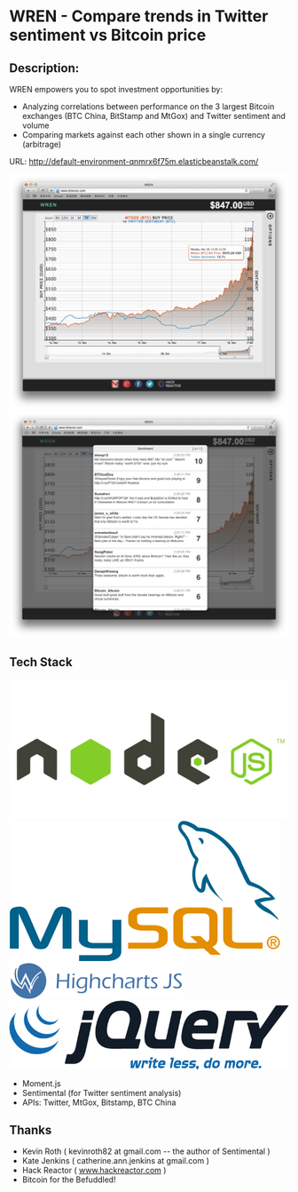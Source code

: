 WREN - Compare trends in Twitter sentiment vs Bitcoin price
==============

**Description:**
--------------

WREN empowers you to spot investment opportunities by:
 - Analyzing correlations between performance on the 3 largest Bitcoin exchanges (BTC China, BitStamp and MtGox) and Twitter sentiment and volume
 - Comparing markets against each other shown in a single currency (arbitrage)
 
URL: http://default-environment-qnmrx6f75m.elasticbeanstalk.com/

![Alt text](/img/screenshots/screenshot.png "MtGox performance over past 7 days vs Twitter Sentiment")
![Alt text](/img/screenshots/tweets.png "Twitter Sentiment")

Tech Stack
----------
 ![Alt text](/img/techstack/nodejs.png "Node.js")
 ![Alt text](/img/techstack/mysql.png "MySQL") 
 ![Alt text](/img/techstack/highcharts.png "HighCharts")
 ![Alt text](/img/techstack/jquery.png "jQuery") 
 - Moment.js 
 - Sentimental (for Twitter sentiment analysis)
 - APIs: Twitter, MtGox, Bitstamp, BTC China

Thanks
----------
 - Kevin Roth ( kevinroth82 at gmail.com -- the author of Sentimental )
 - Kate Jenkins ( catherine.ann.jenkins at gmail.com )
 - Hack Reactor ( www.hackreactor.com )
 - Bitcoin for the Befuddled!
